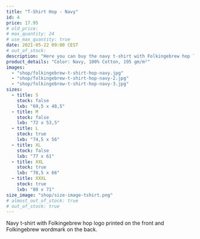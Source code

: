```yaml
---
title: "T-Shirt Hop - Navy"
id: 4
price: 17.95
# old_price:
# max_quantity: 24
# use_max_quantity: true
date: 2021-05-22 09:00 CEST
# out_of_stock:
description: "Here you can buy the navy t-shirt with Folkingebrew hop logo printed on the front and Folkingebrew wordmark on the back."
product_details: "Color: Navy, 100% Cotton, 195 gm/m²"
images:
  - "shop/folkingebrew-t-shirt-hop-navy.jpg"
  - "shop/folkingebrew-t-shirt-hop-navy-2.jpg"
  - "shop/folkingebrew-t-shirt-hop-navy-3.jpg"
sizes:
  - title: S
    stock: false
    lxb: "69,5 x 48,5"
  - title: M
    stock: false
    lxb: "72 x 53,5"
  - title: L
    stock: true
    lxb: "74,5 x 56"
  - title: XL
    stock: false
    lxb: "77 x 61"
  - title: XXL
    stock: true
    lxb: "78,5 x 66"
  - title: XXXL
    stock: true
    lxb: "80 x 71"
size_image: "shop/size-image-tshirt.png"
# almost_out_of_stock: true
# out_of_stock: true
---
```


Navy t-shirt with Folkingebrew hop logo printed on the front and Folkingebrew wordmark on the back.
